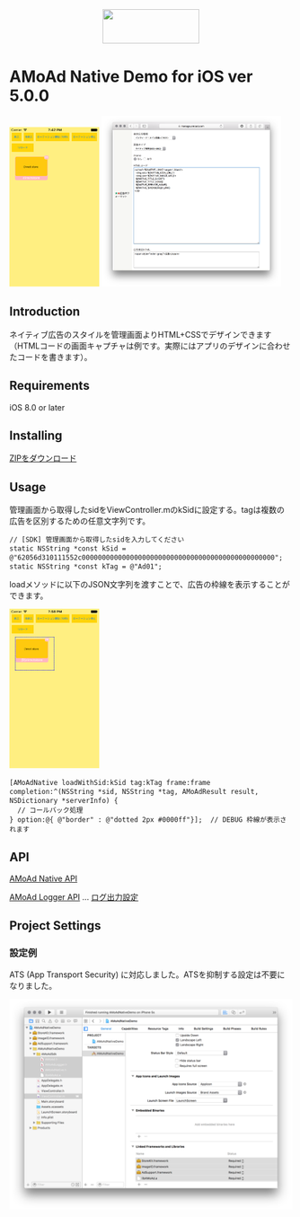 <div align="center">
<img width="172" height="61" src="http://www.amoad.com/images/logo.png">
</div>

# AMoAd Native Demo for iOS ver 5.0.0

<img width="160" height="284" src="docs/res/ScreenShot01.png">
<img width="320" src="docs/res/ScreenShot03.png">

## Introduction

ネイティブ広告のスタイルを管理画面よりHTML+CSSでデザインできます（HTMLコードの画面キャプチャは例です。実際にはアプリのデザインに合わせたコードを書きます）。

## Requirements

iOS 8.0 or later

## Installing

[ZIPをダウンロード](https://github.com/amoad/amoad-native-ios-sdk/archive/master.zip)

## Usage

管理画面から取得したsidをViewController.mのkSidに設定する。tagは複数の広告を区別するための任意文字列です。

```objc
// [SDK] 管理画面から取得したsidを入力してください
static NSString *const kSid = @"62056d310111552c000000000000000000000000000000000000000000000000";
static NSString *const kTag = @"Ad01";
```

loadメソッドに以下のJSON文字列を渡すことで、広告の枠線を表示することができます。

<img width="160" height="284" src="docs/res/ScreenShot01D.png">

```objc
[AMoAdNative loadWithSid:kSid tag:kTag frame:frame completion:^(NSString *sid, NSString *tag, AMoAdResult result, NSDictionary *serverInfo) {
  // コールバック処理
} option:@{ @"border" : @"dotted 2px #0000ff"}];  // DEBUG 枠線が表示されます
```

## API

[AMoAd Native API](AMoAdNativeDemo/AMoAdNativeDemo/AMoAdSdk/AMoAdNative.h)

[AMoAd Logger API](AMoAdNativeDemo/AMoAdNativeDemo/AMoAdSdk/AMoAdLogger.h) 
 ... [ログ出力設定](https://github.com/amoad/amoad-ios-sdk/wiki/Logger)


## Project Settings

### 設定例

ATS (App Transport Security) に対応しました。ATSを抑制する設定は不要になりました。

<img width="640" src="docs/res/ScreenShot04.png">

